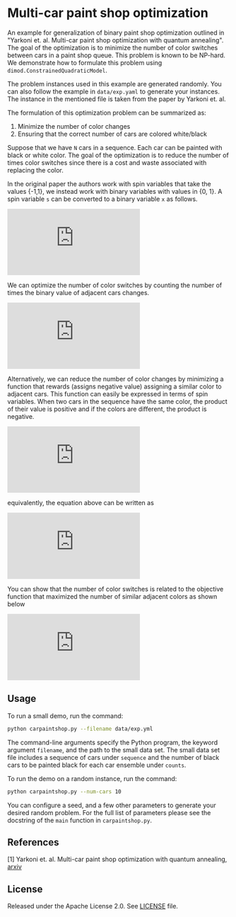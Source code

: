 
# Multi-car paint shop optimization

An example for generalization of binary paint shop optimization outlined in 
"Yarkoni et. al. Multi-car paint shop optimization with quantum annealing". 
The goal of the optimization is to minimize the number of color switches between cars in a paint shop queue. This problem is known to be NP-hard. We demonstrate
how to formulate this problem using `dimod.ConstrainedQuadraticModel`.

The problem instances used in this example are generated randomly. You can also
follow the example in `data/exp.yaml` to generate your instances. The instance in the mentioned file is taken from the paper by Yarkoni et. al.


The formulation of this optimization problem can be summarized as:
1) Minimize the number of color changes
2) Ensuring that the correct number of cars are colored white/black

Suppose that we have `N` cars in a sequence. Each car can be painted with black or white color. The goal of the optimization is to reduce the number of times color switches since there is a cost and waste associated with replacing the color.

In the original paper the authors work with spin variables that take the values {-1,1}, we instead work with binary variables with values in {0, 1}. A spin variable `s` can be converted to a binary variable `x` as follows.

![equation](http://latex.codecogs.com/gif.latex?x%20%3D%20%28s%20&plus;%201%29%20/%202)

We can optimize the number of color switches by counting the number of times the binary value of adjacent cars changes.

![equation](https://latex.codecogs.com/gif.latex?f_1%20%3D%20%5Csum_%7Bi%3D0%7D%5E%7Bi%3DN-2%7D%28x_i%20-%20x_%7Bi&plus;1%7D%29%5E2)

Alternatively, we can reduce the number of color changes by minimizing a function that rewards (assigns negative value) assigning a similar color to adjacent cars. This function can easily be expressed in terms of spin variables. When two cars in the sequence have the same color, the product of their value is positive and if the colors are different, the product is negative.

![equation](https://latex.codecogs.com/gif.latex?f_2%20%3D%20-%5Csum_%7Bi%3D0%7D%5E%7Bi%3DN-2%7D%20s_i%20s_%7Bi&plus;1%7D)

equivalently, the equation above can be written as

![equation](https://latex.codecogs.com/gif.latex?f_2%20%3D%20-%5Csum_%7Bi%3D0%7D%5E%7Bi%3DN-2%7D%20%282x_i%20-%201%29%20%282x_%7Bi&plus;1%7D-1%29)

You can show that the number of color switches is related to the objective function that maximized the number of similar adjacent colors as shown below

![equation](https://latex.codecogs.com/gif.latex?N%20-%201%20&plus;%20f_2%20%3D%202%20f_1)


## Usage

To run a small demo, run the command:

```bash
python carpaintshop.py --filename data/exp.yml
```

The command-line arguments specify the Python program, the keyword argument 
`filename`, and the path to the small data set. The small data set file includes a sequence of cars under `sequence` and the number of black cars to be painted black for each car ensemble under `counts`. 

To run the demo on a random instance, run the command:

```bash
python carpaintshop.py --num-cars 10
```

You can configure a seed, and a few other parameters to generate your desired
random problem. For the full list of parameters please see the docstring of the
`main` function in `carpaintshop.py`. 

## References

[1] Yarkoni et. al. Multi-car paint shop optimization with quantum annealing, 
[arxiv](https://arxiv.org/pdf/2109.07876.pdf)

## License

Released under the Apache License 2.0. See [LICENSE](LICENSE) file.
